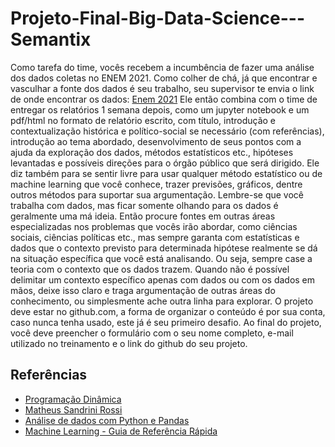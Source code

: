 # Projeto-Final-Big-Data-Science---Semantix

Como tarefa do time, vocês recebem a incumbência de fazer uma análise dos dados coletas no ENEM 2021. Como colher de chá, já que encontrar e vasculhar a fonte dos dados é seu trabalho, seu supervisor te envia o link de onde encontrar os dados: [Enem 2021](https://www.gov.br/inep/pt-br/acesso-a-informacao/dados-abertos/microdados/enem) Ele então combina com o time de entregar os relatórios 1 semana depois, como um jupyter notebook e um pdf/html no formato de relatório escrito, com título, introdução e contextualização histórica e político-social se necessário (com referências), introdução ao tema abordado, desenvolvimento de seus pontos com a ajuda da exploração dos dados, métodos estatísticos etc., hipóteses levantadas e possíveis direções para o órgão público que será dirigido. Ele diz também para se sentir livre para usar qualquer método estatístico ou de machine learning que você conhece, trazer previsões, gráficos, dentre outros métodos para suportar sua argumentação. Lembre-se que você trabalha com dados, mas ficar somente olhando para os dados é geralmente uma má ideia. Então procure fontes em outras áreas especializadas nos problemas que vocês irão abordar, como ciências sociais, ciências políticas etc., mas sempre garanta com estatísticas e dados que o contexto previsto para determinada hipótese realmente se dá na situação específica que você está analisando. Ou seja, sempre case a teoria com o contexto que os dados trazem. Quando não é possível delimitar um contexto específico
apenas com dados ou com os dados em mãos, deixe isso claro e traga argumentação de outras áreas do conhecimento, ou simplesmente ache outra linha para explorar.
O projeto deve estar no github.com, a forma de organizar o conteúdo é por sua conta, caso nunca tenha usado, este já é seu primeiro desafio. Ao final do projeto, você deve preencher o formulário com o seu nome completo, e-mail utilizado no treinamento e o link do github do seu projeto.

## Referências
* [Programação Dinâmica](https://www.youtube.com/playlist?list=PL5TJqBvpXQv5N3iV68bGBkea0HjMk98lR)
* [Matheus Sandrini Rossi](https://medium.com/matheus-rossi/data-science-explorando-os-dados-enem-d07fc14617c5)
* [Análise de dados com Python e Pandas](https://novatec.com.br/livros/analise-dados-com-python-pandas/)
* [Machine Learning - Guia de Referência Rápida](https://novatec.com.br/livros/machine-learning-guia-referencia/)
